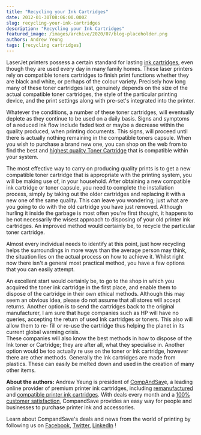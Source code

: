 ```yaml
---
title: "Recycling your Ink Cartridges"
date: 2012-01-30T08:06:00.000Z
slug: recycling-your-ink-cartridges
description: "Recycling your Ink Cartridges"
featured_image: /images/archive/2020/07/blog-placeholder.png
authors: Andrew Yeung
tags: [recycling cartridges]
---
```


LaserJet printers possess a certain standard for lasting [ink cartridges](https://www.compandsave.com/), even though they are used every day in many family homes. These laser printers rely on compatible toners cartridges to finish print functions whether they are black and white, or perhaps of the colour variety. Precisely how long many of these toner cartridges last, genuinely depends on the size of the actual compatible toner cartridges, the style of the particular printing device, and the print settings along with pre-set's integrated into the printer. 

Whatever the conditions, a number of these toner cartridges, will eventually deplete as they continue to be used on a daily basis. Signs and symptoms of a reduced ink flow include faded text or maybe a decrease within the quality produced, when printing documents. This signs, will proceed until there is actually nothing remaining in the compatible toners capsule. When you wish to purchase a brand new one, you can shop on the web from to find the best and [highest quality Toner Cartridge](https://www.compandsave.com/) that is compatible within your system. 

The most effective way to carry on producing quality prints is to get a new compatible toner cartridge that is appropriate with the printing system, you will be making use of, in your household. After obtaining a new compatible ink cartridge or toner capsule, you need to complete the installation process, simply by taking out the older cartridges and replacing it with a new one of the same quality. This can leave you wondering; just what are you going to do with the old cartridge you have just removed. Although hurling it inside the garbage is most often you're first thought, it happens to be not necessarily the wisest approach to disposing of your old printer ink cartridges. An improved method would certainly be, to recycle the particular toner cartridge. 

Almost every individual needs to identify at this point, just how recycling helps the surroundings in more ways than the average person may think, the situation lies on the actual process on how to achieve it. Whilst right now there isn't a general most practical method, you have a few options that you can easily attempt. 

An excellent start would certainly be, to go to the shop in which you acquired the toner ink cartridge in the first place, and enable them to dispose of the cartridge in their own ethical methods. Although this may seem an obvious idea, please do not assume that all stores will accept returns. Another option is to send the cartridges back to the original manufacturer, I am sure that huge companies such as HP will have no queries, accepting the return of used Ink cartridges or toners. This also will allow them to re- fill or re-use the cartridge thus helping the planet in its current global warming crisis.  
These companies will also know the best methods in how to dispose of the Ink toner or Cartridge; they are after all, what they specialise in. Another option would be too actually re use on the toner or Ink cartridge, however there are other methods. Generally the Ink cartridges are made from plastics. These can easily be melted down and used in the creation of many other items.

  
**About the authors:** Andrew Yeung is president of [CompAndSav](https://www.compandsave.com/)e, a leading online provider of premium printer ink cartridges, including [remanufactured](https://www.compandsave.com/help) and [compatible printer ink cartridges](https://www.compandsave.com/help). With deals every month and a [100% customer satisfaction](https://www.compandsave.com/help), CompandSave provides an easy way for people and businesses to purchase printer ink and accessories.

Learn about CompandSave's deals and news from the world of printing by following us on [Facebook](https://www.facebook.com/compandsave.ink), [Twitter](https://twitter.com/compandsave), [LinkedIn](https://www.linkedin.com) !